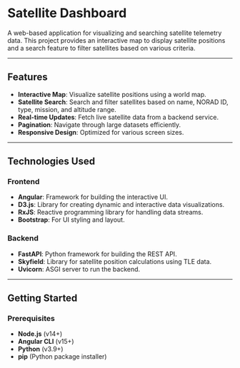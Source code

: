 # Satellite Dashboard

A web-based application for visualizing and searching satellite telemetry data. This project provides an interactive map to display satellite positions and a search feature to filter satellites based on various criteria.

---

## Features

- **Interactive Map**: Visualize satellite positions using a world map.
- **Satellite Search**: Search and filter satellites based on name, NORAD ID, type, mission, and altitude range.
- **Real-time Updates**: Fetch live satellite data from a backend service.
- **Pagination**: Navigate through large datasets efficiently.
- **Responsive Design**: Optimized for various screen sizes.

---

## Technologies Used

### Frontend
- **Angular**: Framework for building the interactive UI.
- **D3.js**: Library for creating dynamic and interactive data visualizations.
- **RxJS**: Reactive programming library for handling data streams.
- **Bootstrap**: For UI styling and layout.

### Backend
- **FastAPI**: Python framework for building the REST API.
- **Skyfield**: Library for satellite position calculations using TLE data.
- **Uvicorn**: ASGI server to run the backend.

---

## Getting Started

### Prerequisites

- **Node.js** (v14+)
- **Angular CLI** (v15+)
- **Python** (v3.9+)
- **pip** (Python package installer)
